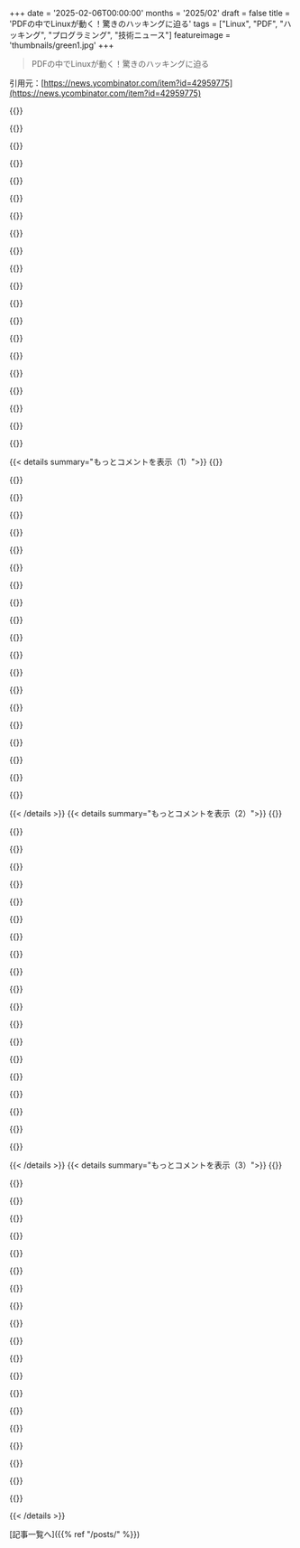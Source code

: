 +++
date = '2025-02-06T00:00:00'
months = '2025/02'
draft = false
title = 'PDFの中でLinuxが動く！驚きのハッキングに迫る'
tags = ["Linux", "PDF", "ハッキング", "プログラミング", "技術ニュース"]
featureimage = 'thumbnails/green1.jpg'
+++

> PDFの中でLinuxが動く！驚きのハッキングに迫る

引用元：[https://news.ycombinator.com/item?id=42959775](https://news.ycombinator.com/item?id=42959775)

{{<matomeQuote body="スキャナーにループでパイプする必要があるよ、スキャンする前に正しいキーを選ぶのを忘れずに。" userName="firtoz" createdAt="2025-02-06T14:53:27" color="">}}

{{<matomeQuote body="PDFは表示される要素と印刷される要素を定義する能力があるんだ（オプショナルコンテンツ）。" userName="layer8" createdAt="2025-02-06T15:14:20" color="">}}

{{<matomeQuote body="1. Linux Running in a PDF（doompdf.dev）<br>114ポイント by theden 4時間前 | フラグ | 隠す | 37コメント<br><br><br>2. PDFの取り込みと、なぜGemini 2.0が全てを変えるのか（sergey.fyi）<br>978ポイント by serjester 17時間前 | フラグ | 隠す | 323コメント<br><br><br>今、PDFパーサーと評価器をLLMに統合する人たちが増えているから、面白いハッキングの可能性があるかも。" userName="neilv" createdAt="2025-02-06T11:43:25" color="">}}

{{<matomeQuote body="LinuxをLLMで動かすって、計算リソースを奪ってLLMをトレーニングしたり、ビットコインを掘る手段になるかも。" userName="mrweasel" createdAt="2025-02-06T13:46:10" color="">}}

{{<matomeQuote body="データの出力はできるの？それとも完全に”サンドボックス”状態なのかな？おそらく出力は表示されたフィードバックだけだと思うけど。じゃあ、”このクエリ文字列で画像を読み込む”みたいなのをトリガーできるなら、他の世界と通信できる方法になるかも。" userName="firtoz" createdAt="2025-02-06T15:14:20" color="#ff5733">}}

{{<matomeQuote body="PDFは常に魅力的な攻撃ベクトルなんだ。多くの人は単にテキストだと思っていて、実行可能なコードを簡単に埋め込めることに気付いてない。アクロバットみたいな人気のリーダーには多くの脆弱性があって、会社がハッキングされる完璧な入り口になってる。" userName="sigmoid10" createdAt="2025-02-06T11:59:46" color="#ff5733">}}

{{<matomeQuote body="全てのPDFを高品質なサイズのDJVUに変換するのがまず最初だね（フォームのないものは特に）。グラフィックデザインに関しては$ADOBEを除いて、安全に文書としてそうするべきだよ。" userName="anthk" createdAt="2025-02-06T12:24:41" color="">}}

{{<matomeQuote body="ただ、外部の誰かとやり取りする必要がある時、そのアプローチは破綻するんだよね。" userName="sigmoid10" createdAt="2025-02-09T10:15:12" color="">}}

{{<matomeQuote body="昨日、PDFが埋め込まれたスパム/詐欺のテキストを受け取った。すぐに削除したし、クライアントにも注意を促したよ、開かないようにって。" userName="lemonberry" createdAt="2025-02-06T12:27:01" color="">}}

{{<matomeQuote body="PDFは、”もっと害があるかも”って感じだね。ちゃんとした代替案があればいいんだけど。" userName="deltarholamda" createdAt="2025-02-06T14:48:19" color="">}}

{{<matomeQuote body="OpenXPSやDjVuはどうよ？" userName="niutech" createdAt="2025-02-18T13:09:10" color="">}}

{{<matomeQuote body="数日前に投稿したよ：＞”https://news.ycombinator.com/item?id=42891937”<br>リポジトリには仕組みについての説明もあるよ。" userName="forgotpwd16" createdAt="2025-02-06T08:50:40" color="">}}

{{<matomeQuote body="ついに！”PDFの中でLinuxを動かせるって冗談を言い続けてたけど、実際にやっちゃったね”って感じ。" userName="frabert" createdAt="2025-02-06T11:44:49" color="#785bff">}}

{{<matomeQuote body="ちょっと違うね。このPDFはまだブラウザを開けないから！" userName="shlomo_z" createdAt="2025-02-06T16:34:40" color="">}}

{{<matomeQuote body="JS使うのは cheating っぽいけど、PostScriptでもできるかな？" userName="nialv7" createdAt="2025-02-06T11:24:41" color="">}}

{{<matomeQuote body="可能だけど、PDFでは無理。PDFは計算力の限られたPostScriptのサブセットだけをサポートしてるから、性能に影響があると思ったからだよ。後にJavaScriptが追加されたけど。" userName="bla3" createdAt="2025-02-06T13:17:33" color="">}}

{{<matomeQuote body="少なくとも、PDFは一般的にJS無効でも使えるのはいいね。PDF/AやPDF/Xでは使えないけど。" userName="dtech" createdAt="2025-02-06T13:36:54" color="">}}

{{<matomeQuote body="一応計算的には可能で、PostScriptにはx86 CPUエミュレーションに必要な整数演算があるよ。エミュレーションメモリに便利な可変バイト文字列もあるし。" userName="ptspts" createdAt="2025-02-06T11:31:13" color="">}}

{{<matomeQuote body="PostScriptはTuring Completeだよ。GhostScriptやzmachine.ps、calypso.z3みたいなゲームを探せばいいよ。" userName="anthk" createdAt="2025-02-06T12:27:46" color="#38d3d3">}}

{{<matomeQuote body="PostScriptではzmachine.psなるZMachineのインタープリタがあって、テキストアドベンチャーゲームが遊べるんだ。ちなみに、チェスエンジンや三目並べもあって、根気があればNESのゲームもできるかも。ただ、スタックをいじるのが必要だけど。" userName="anthk" createdAt="2025-02-06T12:26:47" color="#ff5c5c">}}

{{< details summary="もっとコメントを表示（1）">}}
{{<matomeQuote body="ついにPDFの中で’rm -rf /’ができるようになったぜ。" userName="karel-3d" createdAt="2025-02-06T10:51:54" color="">}}

{{<matomeQuote body="PostScriptは”shredpage”オペレータを通じてそれをサポートしてるんだ。" userName="DonHopkins" createdAt="2025-02-06T13:25:56" color="">}}

{{<matomeQuote body="詩的だね。" userName="timwheeler" createdAt="2025-02-06T11:27:57" color="">}}

{{<matomeQuote body="このPDFをUSBに10個コピーして、モバイルKubernetesクラスターを楽しもう。" userName="luismedel" createdAt="2025-02-06T14:29:55" color="#785bff">}}

{{<matomeQuote body="VirusTotalで少なくとも3つの検出があったけど、これが重要かはわからないね。ClamAV：Js.Trojan.Obfus-48、Cylance：Unsafe、Google：Detected。" userName="sillyboi" createdAt="2025-02-06T12:47:59" color="#ff33a1">}}

{{<matomeQuote body="Firefoxのabout:configでpdfjs.enableScriptingを無効にしとけよ。" userName="beretguy" createdAt="2025-02-06T11:22:01" color="">}}

{{<matomeQuote body="LinuxをPDFの中で動かすLinux PDFエディタってないのかな？Evinceは俺には読み込めないぞ…。" userName="nanna" createdAt="2025-02-06T09:34:00" color="">}}

{{<matomeQuote body="俺がそれを動かせたのはChromeだけだ。Adobe ReaderやFirefox、Evinceじゃダメだな。多くの人がこの'コードをPDFで'するのはChromeにターゲットを絞ってるみたい。Chromeはドキュメント内でより多くのコード実行ができるって理由でもあるのかな？" userName="alt227" createdAt="2025-02-06T10:02:44" color="">}}

{{<matomeQuote body="このフィルタを通してPDFを扱うことで、悪意ある行為者から防げるか知ってる人いる？<br>    gs \<br>        -dNOPAUSE \<br>        -sDEVICE=pdfwrite \<br>        -sOUTPUTFILE=clean.pdf \<br>        -dBATCH \<br>        dirty.pdf" userName="rolandog" createdAt="2025-02-06T11:34:04" color="">}}

{{<matomeQuote body="Ghostscriptは信頼できないPDFを実行するのは危険だよ。攻撃面積が広くて、ブラウザのPDFリーダーみたいな適切な対策がないからね。少なくともgVisorでサンドボックスする必要があるね。" userName="lima" createdAt="2025-02-06T11:40:15" color="#38d3d3">}}

{{<matomeQuote body="面白いね！悪意のあるPDFから守るためにワークフローをどう構築する？inotifywaitでダウンロードされたPDFを監視して、リスクのあるファイルを置き換えるのを考えてたけど、DockerでPDFをクリーンにするアイデアもいいね。ClamAVとかと統合するのもアリかも。" userName="rolandog" createdAt="2025-02-06T13:47:01" color="">}}

{{<matomeQuote body="Ghostscriptは昔から-dSAFERがデフォ。ブラウザのPDFでJSが実行されると、サンドボックスでも二重にやられるから注意。ブラウザの脆弱性はSegfaultに似てるし、信用できないよ。" userName="anthk" createdAt="2025-02-06T12:29:36" color="">}}

{{<matomeQuote body="誰がこんなの作ってるんだ？最初はTetris見たけど、今度はOSまで！すごい！" userName="surrTurr" createdAt="2025-02-06T10:47:48" color="">}}

{{<matomeQuote body="この狂気の多くを生み出したのはReverend Pastor Manul Laphroaigだよ。彼のことが大好きになった。" userName="aa-jv" createdAt="2025-02-06T11:49:42" color="">}}

{{<matomeQuote body="PoC||GTFOは素晴らしい雑誌だね！Travis Goodspeedにも良い印象があるけど、Pastor Laphroaigのテネシーのベルトについては話題にしないでおこう。" userName="zero_k" createdAt="2025-02-06T14:44:14" color="">}}

{{<matomeQuote body="ブラウザ内でLinuxは既に存在してるし、PDFでJSが実行できるなら、PDF内にLinux.jsを入れればOKだね。JSはリスクをもたらすよ。" userName="beretguy" createdAt="2025-02-06T11:19:54" color="">}}

{{<matomeQuote body="やっとJSでインテリジェントなLLMが作れるようになったね。実際に実用化されるまでの道のりは長いけど。" userName="spwa4" createdAt="2025-02-06T13:11:31" color="">}}

{{<matomeQuote body="見出しに抜けてるけど、これはRISC-V VMだよ。" userName="snvzz" createdAt="2025-02-06T09:25:05" color="">}}

{{<matomeQuote body="VMだって！？PDF内でハイパーバイザーを動かせるのか！？proxmox.pdfなんてどう？" userName="b3lvedere" createdAt="2025-02-06T12:03:27" color="#45d325">}}

{{<matomeQuote body="フィードの下にこのコメントがあった：＞『PDFを取り込むこととGemini 2.0が全てを変える理由』怖がってくれ。とても怖がってくれ。" userName="floating-io" createdAt="2025-02-06T11:01:55" color="">}}


{{< /details >}}
{{< details summary="もっとコメントを表示（2）">}}
{{<matomeQuote body="Doom動くんか？" userName="nunobrito" createdAt="2025-02-06T09:26:57" color="">}}

{{<matomeQuote body="はい、だよ。https://www.reddit.com/r/Damnthatsinteresting/comments/1i268..." userName="alt227" createdAt="2025-02-06T09:33:11" color="">}}

{{<matomeQuote body="親がDoomをPDF内で動かすって聞いてるけど、今はDoomがPDF内で動いてるって話だよ。" userName="kennysoona" createdAt="2025-02-06T10:43:57" color="">}}

{{<matomeQuote body="DoomはもうPDF内で動いてるよ！情報源はこちらだよ：https://github.com/ading2210/doompdf" userName="nanna" createdAt="2025-02-06T09:33:01" color="#ff5c5c">}}

{{<matomeQuote body="それより、Doom Emacsは動くのか？" userName="yapyap" createdAt="2025-02-06T10:27:20" color="">}}

{{<matomeQuote body="viは動くよ！" userName="FergusArgyll" createdAt="2025-02-06T11:32:50" color="">}}

{{<matomeQuote body="できるからって、やるべきってわけじゃないよ…" userName="ddalex" createdAt="2025-02-06T09:54:02" color="">}}

{{<matomeQuote body="もちろんやるべきだよ。好奇心を満たして探求すべきさ。『真剣』な目的に使うのは良くないけど、こういうのがコンピュータの素晴らしさを作ってるんだ。" userName="johannes1234321" createdAt="2025-02-06T11:17:48" color="#785bff">}}

{{<matomeQuote body="これがコンピュータの素晴らしさだなんて言うの？もっと知識を深めるために有意義に時間を使えないのか？" userName="52-6F-62" createdAt="2025-02-06T14:31:08" color="">}}

{{<matomeQuote body="それは比較になってないんじゃない？Junk hyperboleで強い主張にはならないよ。これが価値のあることだって言いたいの？PDFでのBitcoinマイニングが重要なの？" userName="52-6F-62" createdAt="2025-02-07T15:17:20" color="">}}

{{<matomeQuote body="合理的じゃないの？癌を治すのは崇高な使命で、他の人が何に時間を使うか判断する権利があるの？みんなの価値観は主観的かもしれない。PDFがJavaScriptを実行できることを広めて、セキュリティの大切さに気づいてもらうのは有益だよ。人は皆が生産的なことだけに時間を使うわけじゃないし、他の人が面白いと思うことを作る人もいる。あなたにとって他人の自由な時間の使い方がなんでそんなに気になるの？" userName="fragmede" createdAt="2025-02-07T16:50:35" color="">}}

{{<matomeQuote body="この“動的PDF”は本来のPDFの意味を完全に否定してる。静的なオブジェクトのはずなのに、実際にはウェブページになってる。これじゃ規制もわからないし、ただのメッセージしか見えないよ。これらは本当に最悪で、アクセシビリティも失われている。" userName="superkuh" createdAt="2025-02-06T14:09:57" color="#ff33a1">}}

{{<matomeQuote body="文書自体にChromiumベースのブラウザでのみ動作すると書いてある。" userName="kleiba" createdAt="2025-02-06T10:47:54" color="">}}

{{<matomeQuote body="確かにそう書いてあるけど、ヘッドラインはそうじゃないよ。『PDFの中のX』じゃなくて『ChromiumのPDFの中のX』ってすべきじゃない？" userName="afandian" createdAt="2025-02-06T11:49:17" color="">}}

{{<matomeQuote body="何の機能がChromeでは動いて、Evinceでは動かないの？" userName="taurknaut" createdAt="2025-02-06T10:52:43" color="">}}

{{<matomeQuote body="OSをホスティングするような狂った機能だよ。" userName="speerer" createdAt="2025-02-06T11:32:06" color="">}}

{{<matomeQuote body="Googleには便利な機能だけど、一般にはあまり関係ないかもね。" userName="inetknght" createdAt="2025-02-06T11:33:57" color="">}}

{{<matomeQuote body="長いことノースクリプトのPDFリーダーを更新してないなぁ…もうすぐ嫌なアップデートが来るんだけど：mupdf。" userName="sylware" createdAt="2025-02-06T11:08:09" color="">}}

{{<matomeQuote body="＞このPDFはChromium系のブラウザでしか動かないよ。" userName="teddyh" createdAt="2025-02-09T20:45:06" color="">}}

{{<matomeQuote body="面白いね、これ。" userName="DimuP" createdAt="2025-02-06T11:10:47" color="">}}


{{< /details >}}
{{< details summary="もっとコメントを表示（3）">}}
{{<matomeQuote body="MS Wordで開けるし、たぶん印刷もできるよ、ただの1ページだけどね。" userName="HPsquared" createdAt="2025-02-06T14:12:14" color="">}}

{{<matomeQuote body="好みは人それぞれだけど、これはマジで微妙。素晴らしい技術なのに、見た目がひどすぎる。" userName="raxxorraxor" createdAt="2025-02-06T15:20:01" color="">}}

{{<matomeQuote body="次はGPTをPDFで使えるようになるの？" userName="hassleblad23" createdAt="2025-02-06T13:53:24" color="">}}

{{<matomeQuote body="これをGeminiに取り込んで！" userName="bpev" createdAt="2025-02-06T13:07:35" color="">}}

{{<matomeQuote body="Sumatraみたいな良いPDFリーダーをPDFで持ち運べるようにして欲しいな。制限されたPCでも使える良いリーダーがあれば最高！" userName="pletnes" createdAt="2025-02-06T08:54:42" color="#ff5c5c">}}

{{<matomeQuote body="Adobe ReaderでPDFを開くつもり？そうしたら、画面に強制的に表示されるAIアシスタントが邪魔で、クリーンなビューが得られないよ。シンプルで軽量なPDFリーダーの夢は残念ながら無理かも。" userName="albert_e" createdAt="2025-02-06T09:27:53" color="#ff5c5c">}}

{{<matomeQuote body="クラシックなAdobe Reader（非DC版）がまだアップデートされてるって！" userName="layer8" createdAt="2025-02-06T13:57:32" color="">}}

{{<matomeQuote body="AIアシスタントって、今の世代にとってはClippyみたいなもんだね。" userName="apricot" createdAt="2025-02-06T13:11:59" color="">}}

{{<matomeQuote body="ほとんどのブラウザはPDFを開けるけど、大きな文書を素早く検索できるわけじゃないよね。" userName="pletnes" createdAt="2025-02-06T11:24:12" color="">}}

{{<matomeQuote body="いいPDFリーダーを探してるなら、Adobe Readerは選ばないだろうな。" userName="yapyap" createdAt="2025-02-06T10:26:01" color="">}}

{{<matomeQuote body="確かに、無料で使えるベストな代替って何なの？お金払う気はないから真剣に教えてほしい。" userName="achrono" createdAt="2025-02-06T14:22:54" color="#45d325">}}

{{<matomeQuote body="PDFに詳しくないけど、OkularかブラウザのPDFリーダーで十分。デスクトップで読むのとちょっとしたフォーム記入には満足してる。AndroidではmuPDF使ってる。" userName="worble" createdAt="2025-02-06T15:11:36" color="">}}

{{<matomeQuote body="何かを作るには手間がかかるし、時間に対して報酬を得るべきじゃない？" userName="jagged-chisel" createdAt="2025-02-06T14:32:11" color="">}}

{{<matomeQuote body="後からお願いされて、その場合の報酬は自分の判断次第じゃないかな。" userName="drivingmenuts" createdAt="2025-02-06T14:41:14" color="">}}

{{<matomeQuote body="Mac使ってた時は、Built-in Previewで十分だったよ。" userName="mikepurvis" createdAt="2025-02-06T14:52:55" color="">}}

{{<matomeQuote body="Adobe Flashと同じ運命になると思ってた。" userName="taurknaut" createdAt="2025-02-06T10:51:56" color="">}}

{{<matomeQuote body="今でも政府関連で生き残ってる。インタラクティブな機能のサポートはあんまりよくないけど。" userName="mschuster91" createdAt="2025-02-06T12:16:31" color="">}}

{{<matomeQuote body="偶然にチューリング完全？" userName="andrelaszlo" createdAt="2025-02-06T13:11:09" color="">}}

{{<matomeQuote body="AdobeのPDFリーダーはほんとにひどい。企画室にいたらこの製品をボロクソに言いたいくらい。でも、億ドル規模の成功したソフトウェア会社を運営してるわけじゃないから、何も知ったこっちゃないけど。" userName="kristopolous" createdAt="2025-02-06T14:53:59" color="#45d325">}}

{{<matomeQuote body="PDFは真のユニバーサルアプリプラットフォーム。Microsoftには内緒にしてくれ。" userName="patapong" createdAt="2025-02-06T11:54:09" color="">}}


{{< /details >}}


[記事一覧へ]({{% ref "/posts/" %}})
